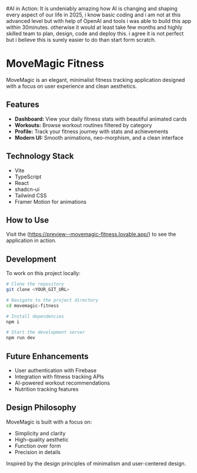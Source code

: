 #AI in Action:
It is undeniably amazing how AI is changing and shaping every aspect of our life in 2025, i know basic coding and i am not at this advanced level but with help of OpenAI and tools i was able to build this app within 30minutes. otherwise it would at least take few months and highly skilled team to plan, design, code and deploy this. i agree it is not perfect but i believe this is surely easier to do than start form scratch.


# MoveMagic Fitness

MoveMagic is an elegant, minimalist fitness tracking application designed with a focus on user experience and clean aesthetics.

## Features

- **Dashboard:** View your daily fitness stats with beautiful animated cards
- **Workouts:** Browse workout routines filtered by category
- **Profile:** Track your fitness journey with stats and achievements
- **Modern UI:** Smooth animations, neo-morphism, and a clean interface


## Technology Stack

- Vite
- TypeScript
- React
- shadcn-ui
- Tailwind CSS
- Framer Motion for animations

## How to Use

Visit the (https://preview--movemagic-fitness.lovable.app/) to see the application in action.

## Development

To work on this project locally:

```sh
# Clone the repository
git clone <YOUR_GIT_URL>

# Navigate to the project directory
cd movemagic-fitness

# Install dependencies
npm i

# Start the development server
npm run dev
```

## Future Enhancements

- User authentication with Firebase
- Integration with fitness tracking APIs
- AI-powered workout recommendations
- Nutrition tracking features

## Design Philosophy

MoveMagic is built with a focus on:

- Simplicity and clarity
- High-quality aesthetic
- Function over form
- Precision in details

Inspired by the design principles of minimalism and user-centered design.

